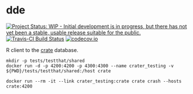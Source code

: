 # dde

[![Project Status: WIP - Initial development is in progress, but there has not yet been a stable, usable release suitable for the public.](http://www.repostatus.org/badges/latest/wip.svg)](http://www.repostatus.org/#wip)
[![Travis-CI Build Status](https://travis-ci.org/richfitz/crater.svg?branch=master)](https://travis-ci.org/richfitz/crater)
[![codecov.io](https://codecov.io/github/richfitz/crater/coverage.svg?branch=master)](https://codecov.io/github/richfitz/crater?branch=master)

R client to the [crate](https://crate.io) database.

```
mkdir -p tests/testthat/shared
docker run -d -p 4200:4200 -p 4300:4300 --name crater_testing -v ${PWD}/tests/testthat/shared:/host crate
```

```
docker run --rm -it --link crater_testing:crate crate crash --hosts crate:4200
```
